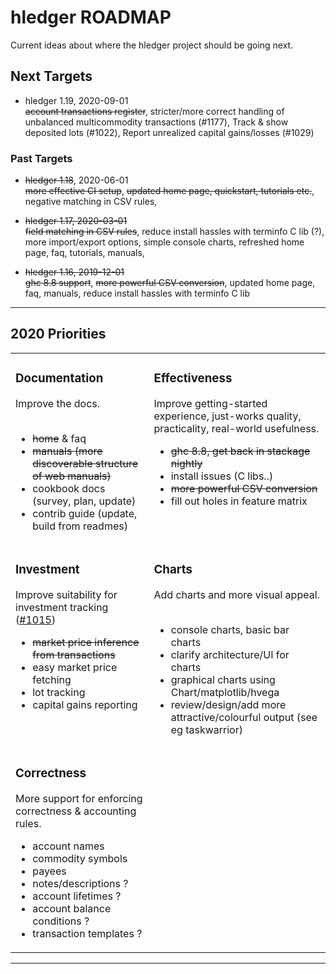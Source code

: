 # hledger ROADMAP

<div class=pagetoc>
<!-- toc -->
</div>

Current ideas about where the hledger project should be going next.

## Next Targets

- hledger 1.19, 2020-09-01\
<s>account transactions register</s>,
stricter/more correct handling of unbalanced multicommodity transactions (#1177),
Track & show deposited lots (#1022),
Report unrealized capital gains/losses (#1029)


### Past Targets

- <s>hledger 1.18</s>, 2020-06-01\
<s>more effective CI setup</s>,
<s>updated home page, quickstart, tutorials etc.</s>,
negative matching in CSV rules,

- <s>hledger 1.17, 2020-03-01</s>\
<s>field matching in CSV rules</s>,
reduce install hassles with terminfo C lib (?),
more import/export options,
simple console charts,
refreshed home page, faq, tutorials, manuals,

- <s>hledger 1.16, 2019-12-01</s>\
<s>ghc 8.8 support</s>,
<s>more powerful CSV conversion</s>,
updated home page, faq, manuals,
reduce install hassles with terminfo C lib

----

## 2020 Priorities

<table>
<tr valign="top">
<td>

### Documentation

Improve the docs.
<br>
<br>

- <s>home</s> & faq
- <s>manuals (more discoverable structure of web manuals)</s>
- cookbook docs (survey, plan, update)
- contrib guide (update, build from readmes)

</td>
<td>

### Effectiveness

Improve getting-started experience, just-works quality, practicality, real-world usefulness.

- <s>ghc 8.8, get back in stackage nightly</s>
- install issues (C libs..)
- <s>more powerful CSV conversion</s>
- fill out holes in feature matrix

</td>
</tr>
<tr valign="top">
<td>

### Investment

Improve suitability for investment tracking
([#1015](https://github.com/simonmichael/hledger/issues/1015))

- <s>market price inference from transactions</s>
- easy market price fetching
- lot tracking
- capital gains reporting

</td>
<td>

### Charts

Add charts and more visual appeal.
<br>
<br>

- console charts, basic bar charts
- clarify architecture/UI for charts
- graphical charts using Chart/matplotlib/hvega
- review/design/add more attractive/colourful output (see eg taskwarrior)

</td>
</tr>
<tr valign="top">
<td>

### Correctness

<!-- added 2020-06: -->
More support for enforcing correctness & accounting rules.

- account names
- commodity symbols
- payees
- notes/descriptions ?
- account lifetimes ?
- account balance conditions ?
- transaction templates ?

</td>
</tr>
</table>

----

